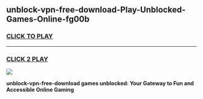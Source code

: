 
## unblock-vpn-free-download-Play-Unblocked-Games-Online-fg00b
<h3>
<a href="https://premium76.site?title=unblock-vpn-free-download&ref=25A">CLICK TO PLAY</a></h3>
<hr>

<h3>
<a href="https://premium76.site?title=unblock-vpn-free-download&ref=25A">CLICK 2 PLAY</a>
  
</h3>

<a href="https://premium76.site?title=unblock-vpn-free-download&ref=25A"><img src="https://clearcache.store/games.png"></a>


**unblock-vpn-free-download games unblocked: Your Gateway to Fun and Accessible Online Gaming**
